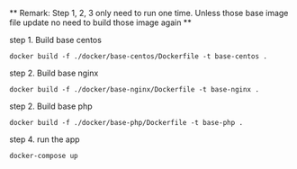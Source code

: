 ** Remark: Step 1, 2, 3 only need to run one time. Unless those base image file update no need to build those image again **

step 1. Build base centos

```
docker build -f ./docker/base-centos/Dockerfile -t base-centos . 
```

step 2. Build base nginx

```
docker build -f ./docker/base-nginx/Dockerfile -t base-nginx .
```

step 2. Build base php

```
docker build -f ./docker/base-php/Dockerfile -t base-php .
```

step 4. run the app

```
docker-compose up
```